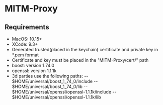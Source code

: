 # MITM-Proxy

## Requirements
- MacOS: 10.15+
- XСode: 9.3+
- Generated trusted(placed in the keychain) certificate and private key 
in *.pem format
- Certificate and key must be placed in the "MITM-Proxy/cert/" path
- boost: version 1.74.0
- openssl: version 1.1.1k
- 3d parties use the following paths:
-- $HOME/universal/boost_1_74_0/include
-- $HOME/universal/boost_1_74_0/lib
-- $HOME/universal/openssl/openssl-1.1.1k/include
-- $HOME/universal/openssl/openssl-1.1.1k/lib
